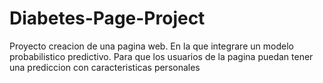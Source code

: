 # Diabetes-Page-Project
Proyecto creacion de una pagina web. En la que integrare un modelo probabilistico predictivo. Para que los usuarios de la pagina puedan tener una prediccion con caracteristicas personales